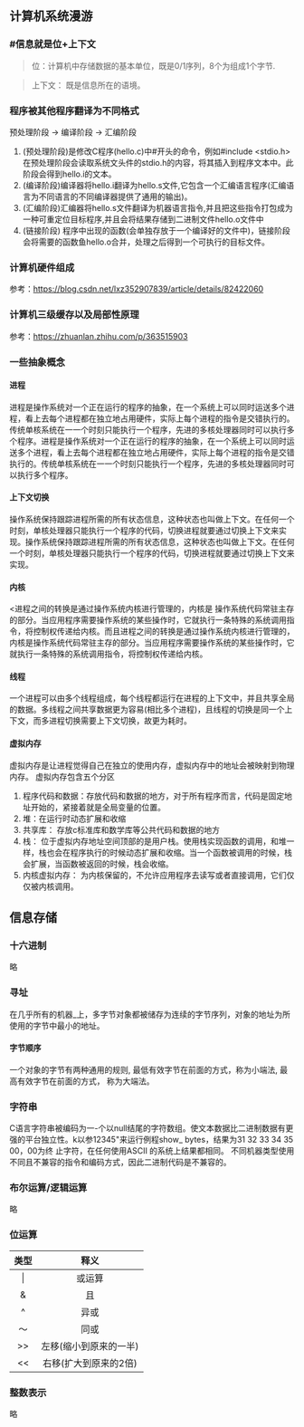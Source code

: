 ## 计算机系统漫游

### #信息就是位+上下文

> 位：计算机中存储数据的基本单位，既是0/1序列，8个为组成1个字节.

> 上下文： 既是信息所在的语境。

### 程序被其他程序翻译为不同格式

预处理阶段 -> 编译阶段 -> 汇编阶段

1. (预处理阶段)是修改C程序(hello.c)中#开头的命令，例如#include <stdio.h> 在预处理阶段会读取系统文头件的stdio.h的内容，将其插入到程序文本中。此阶段会得到hello.i的文本。
2. (编译阶段)编译器将hello.i翻译为hello.s文件,它包含一个汇编语言程序(汇编语言为不同语言的不同编译器提供了通用的输出)。
3. (汇编阶段)汇编器将hello.s文件翻译为机器语言指令,并且把这些指令打包成为一种可重定位目标程序,并且会将结果存储到二进制文件hello.o文件中
4. (链接阶段) 程序中出现的函数(会单独存放于一个编译好的文件中)，链接阶段会将需要的函数鱼hello.o合并，处理之后得到一个可执行的目标文件。

### 计算机硬件组成

参考：<https://blog.csdn.net/lxz352907839/article/details/82422060>

### 计算机三级缓存以及局部性原理

参考：<https://zhuanlan.zhihu.com/p/363515903>

### 一些抽象概念

#### 进程

进程是操作系统对一个正在运行的程序的抽象，在一个系统上可以同时运送多个进程，看上去每个进程都在独立地占用硬件，实际上每个进程的指令是交错执行的。传统单核系统在一一个时刻只能执行一个程序，先进的多核处理器同时可以执行多个程序。进程是操作系统对一个正在运行的程序的抽象，在一个系统上可以同时运送多个进程，看上去每个进程都在独立地占用硬件，实际上每个进程的指令是交错执行的。传统单核系统在一一个时刻只能执行一个程序，先进的多核处理器同时可以执行多个程序。

#### 上下文切换

操作系统保持跟踪进程所需的所有状态信息，这种状态也叫做上下文。在任何一个时刻，单核处理器只能执行一个程序的代码，切换进程就要通过切换上下文来实现。操作系统保持跟踪进程所需的所有状态信息，这种状态也叫做上下文。在任何一个时刻，单核处理器只能执行一个程序的代码，切换进程就要通过切换上下文来实现。

#### 内核

<进程之间的转换是通过操作系统内核进行管理的，内核是
操作系统代码常驻主存的部分。当应用程序需要操作系统的某些操作时，它就执行一条特殊的系统调用指令，将控制权传递给内核。而且进程之间的转换是通过操作系统内核进行管理的，内核是操作系统代码常驻主存的部分。当应用程序需要操作系统的某些操作时，它就执行一条特殊的系统调用指令，将控制权传递给内核。

#### 线程

一个进程可以由多个线程组成，每个线程都运行在进程的上下文中，并且共享全局的数据。多线程之间共享数据更为容易(相比多个进程)，且线程的切换是同一个上下文，而多进程切换需要上下文切换，故更为耗时。

#### 虚拟内存

虚拟内存是让进程觉得自己在独立的使用内存，虚拟内存中的地址会被映射到物理内存。
虚拟内存包含五个分区

1. 程序代码和数据：存放代码和数据的地方，对于所有程序而言，代码是固定地址开始的，紧接着就是全局变量的位置。
2. 堆：在运行时动态扩展和收缩
3. 共享库： 存放c标准库和数学库等公共代码和数据的地方
4. 栈： 位于虚拟内存地址空间顶部的是用户栈。使用栈实现函数的调用，和堆一样，栈也会在程序执行的时候动态扩展和收缩。当一个函数被调用的时候，栈会扩展，当函数被返回的时候，栈会收缩。
5. 内核虚拟内存： 为内核保留的，不允许应用程序去读写或者直接调用，它们仅仅被内核调用。

## 信息存储

### 十六进制

略

### 寻址

在几乎所有的机器_上，多字节对象都被储存为连续的字节序列，对象的地址为所使用的字节中最小的地址。

#### 字节顺序

一个对象的字节有两种通用的规则,
最低有效字节在前面的方式，称为小端法,
最高有效字节在前面的方式，
称为大端法。

### 字符串

C语言字符串被编码为一-个以null结尾的字符数组。使文本数据比二进制数据有更强的平台独立性。k以参12345"来运行例程show_ bytes，结果为31 32 33 34 35 00，00为终 止字符，在任何使用ASCII
的系统上结果都相同。
不同机器类型使用不同且不兼容的指令和编码方式，因此二进制代码是不兼容的。

### 布尔运算/逻辑运算

略

### 位运算

| 类型 | 释义 |
| :--: | :-: |
| \| | 或运算 |
|&|且|
|^|异或|
|～|同或|
|>>|左移(缩小到原来的一半)|
|<<|右移(扩大到原来的2倍)|

### 整数表示

略

